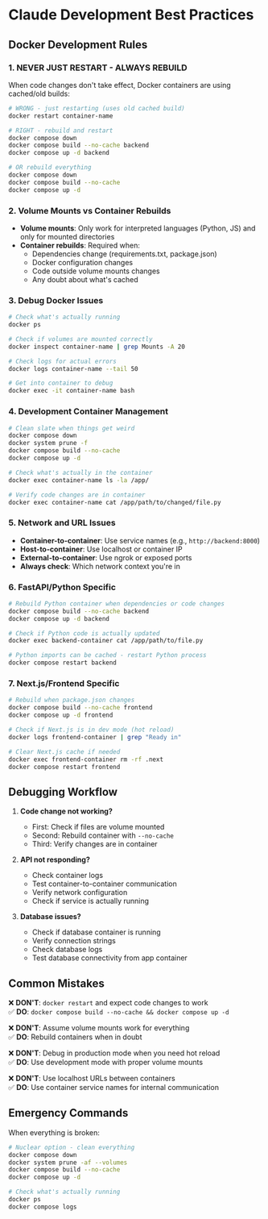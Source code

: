 # Claude Development Best Practices
 
## Docker Development Rules

### 1. NEVER JUST RESTART - ALWAYS REBUILD
When code changes don't take effect, Docker containers are using cached/old builds:

```bash
# WRONG - just restarting (uses old cached build)
docker restart container-name

# RIGHT - rebuild and restart
docker compose down
docker compose build --no-cache backend
docker compose up -d backend

# OR rebuild everything
docker compose down
docker compose build --no-cache  
docker compose up -d
```

### 2. Volume Mounts vs Container Rebuilds
- **Volume mounts**: Only work for interpreted languages (Python, JS) and only for mounted directories
- **Container rebuilds**: Required when:
  - Dependencies change (requirements.txt, package.json)
  - Docker configuration changes  
  - Code outside volume mounts changes
  - Any doubt about what's cached

### 3. Debug Docker Issues
```bash
# Check what's actually running
docker ps

# Check if volumes are mounted correctly
docker inspect container-name | grep Mounts -A 20

# Check logs for actual errors
docker logs container-name --tail 50

# Get into container to debug
docker exec -it container-name bash
```

### 4. Development Container Management
```bash
# Clean slate when things get weird
docker compose down
docker system prune -f
docker compose build --no-cache
docker compose up -d

# Check what's actually in the container
docker exec container-name ls -la /app/

# Verify code changes are in container
docker exec container-name cat /app/path/to/changed/file.py
```

### 5. Network and URL Issues
- **Container-to-container**: Use service names (e.g., `http://backend:8000`)
- **Host-to-container**: Use localhost or container IP
- **External-to-container**: Use ngrok or exposed ports
- **Always check**: Which network context you're in

### 6. FastAPI/Python Specific
```bash
# Rebuild Python container when dependencies or code changes
docker compose build --no-cache backend
docker compose up -d backend

# Check if Python code is actually updated
docker exec backend-container cat /app/path/to/file.py

# Python imports can be cached - restart Python process
docker compose restart backend
```

### 7. Next.js/Frontend Specific  
```bash
# Rebuild when package.json changes
docker compose build --no-cache frontend
docker compose up -d frontend

# Check if Next.js is in dev mode (hot reload)
docker logs frontend-container | grep "Ready in"

# Clear Next.js cache if needed
docker exec frontend-container rm -rf .next
docker compose restart frontend
```

## Debugging Workflow

1. **Code change not working?**
   - First: Check if files are volume mounted
   - Second: Rebuild container with `--no-cache`
   - Third: Verify changes are in container

2. **API not responding?**
   - Check container logs
   - Test container-to-container communication
   - Verify network configuration
   - Check if service is actually running

3. **Database issues?**
   - Check if database container is running
   - Verify connection strings
   - Check database logs
   - Test database connectivity from app container

## Common Mistakes

❌ **DON'T**: `docker restart` and expect code changes to work  
✅ **DO**: `docker compose build --no-cache && docker compose up -d`

❌ **DON'T**: Assume volume mounts work for everything  
✅ **DO**: Rebuild containers when in doubt

❌ **DON'T**: Debug in production mode when you need hot reload  
✅ **DO**: Use development mode with proper volume mounts

❌ **DON'T**: Use localhost URLs between containers  
✅ **DO**: Use container service names for internal communication

## Emergency Commands

When everything is broken:
```bash
# Nuclear option - clean everything
docker compose down
docker system prune -af --volumes
docker compose build --no-cache
docker compose up -d

# Check what's actually running
docker ps
docker compose logs
```
